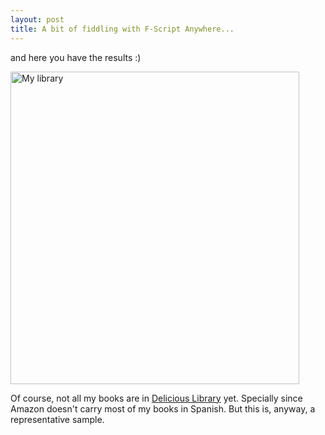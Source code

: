 ```yaml
---
layout: post
title: A bit of fiddling with F-Script Anywhere...
---
```


and here you have the results :)

<a href="http://www.flickr.com/photos/vich/685694960/" title="Photo Sharing"><img src="http://farm2.static.flickr.com/1258/685694960_210c8bd717.jpg" width="462" height="500" alt="My library" /></a>

Of course, not all my books are in [Delicious Library](http://www.delicious-monster.com/) yet. Specially since Amazon doesn't carry most of my books in Spanish. But this is, anyway, a representative sample.
